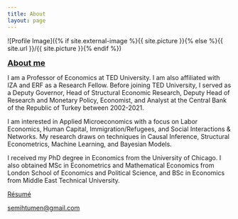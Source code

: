```yaml
---
title: About
layout: page
---
```

![Profile Image]({% if site.external-image %}{{ site.picture }}{% else %}{{ site.url }}/{{ site.picture }}{% endif %})

<font size="+1"><p><b><u>About me</u></b></p></font>

<p>I am a Professor of Economics at TED University. I am also affiliated with
IZA and ERF as a Research Fellow. Before joining TED University, I served as a Deputy Governor,
Head of Structural Economic Research, Deputy Head of Research and Monetary
Policy, Economist, and Analyst at the Central Bank of the Republic of Turkey
between 2002-2021.</p>

<p>I am interested in Applied Microeconomics with a focus on Labor
Economics, Human Capital, Immigration/Refugees, and Social Interactions & Networks.
My research draws on techniques in Causal Inference, Structural Econometrics,
Machine Learning, and Bayesian Models.</p>

<p>I received my PhD degree in Economics from the University of Chicago. I also obtained
MSc in Econometrics and Mathematical Economics from London School of Economics
and Political Science, and BSc in Economics from Middle East Technical University.</p>

<a href="https://semihtumen.github.io/assets/CV_STumen.pdf">Résumé</a>

<a href="mailto:semihtumen@gmail.com">semihtumen@gmail.com</a>
